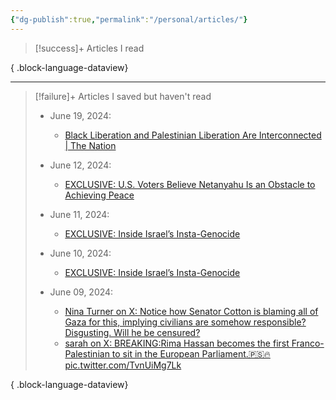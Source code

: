 ```yaml
---
{"dg-publish":true,"permalink":"/personal/articles/"}
---
```



> [!success]+ Articles I read
>  
{ .block-language-dataview}

 ---
 
> [!failure]+ Articles I saved but haven't read
>  - June 19, 2024: 
>     - [Black Liberation and Palestinian Liberation Are Interconnected | The Nation](https://www.thenation.com/article/archive/nina-turner-rashida-tlaib-black-palestinian-liberation/)
> 
> - June 12, 2024: 
>     - [EXCLUSIVE: U.S. Voters Believe Netanyahu Is an Obstacle to Achieving Peace](https://zeteo.com/p/exclusive-us-voters-believe-netanyahu?r=e5he7&triedRedirect=true)
> 
> - June 11, 2024: 
>     - [EXCLUSIVE: Inside Israel’s Insta-Genocide](https://zeteo.com/p/israel-soldier-gaza-genocide-instagram-facebook?isFreemail=true&post_id=145442778&publication_id=2325511&r=e5he7&token=eyJ1c2VyX2lkIjoyMzc3MDQ0NywicG9zdF9pZCI6MTQ1NDQyNzc4LCJpYXQiOjE3MTgwMjUxNDMsImV4cCI6MTcyMDYxNzE0MywiaXNzIjoicHViLTIzMjU1MTEiLCJzdWIiOiJwb3N0LXJlYWN0aW9uIn0.tC8SqVYf7rGEgK-3qpvS0v4u4e54Vhbtc0PJpiHthZw&triedRedirect=true)
> 
> - June 10, 2024: 
>     - [EXCLUSIVE: Inside Israel’s Insta-Genocide](https://zeteo.com/p/israel-soldier-gaza-genocide-instagram-facebook?isFreemail=true&post_id=145442778&publication_id=2325511&r=e5he7&token=eyJ1c2VyX2lkIjoyMzc3MDQ0NywicG9zdF9pZCI6MTQ1NDQyNzc4LCJpYXQiOjE3MTgwMjUxNDMsImV4cCI6MTcyMDYxNzE0MywiaXNzIjoicHViLTIzMjU1MTEiLCJzdWIiOiJwb3N0LXJlYWN0aW9uIn0.tC8SqVYf7rGEgK-3qpvS0v4u4e54Vhbtc0PJpiHthZw&triedRedirect=true)
> 
> - June 09, 2024: 
>     - [Nina Turner on X: Notice how Senator Cotton is blaming all of Gaza for this, implying civilians are somehow responsible?Disgusting. Will he be censured? ](https://x.com/ninaturner/status/1799878232906367121?s=12)
>     - [sarah on X: BREAKING:Rima Hassan becomes the first Franco-Palestinian to sit in the European Parliament.🇵🇸🔥 pic.twitter.com/TvnUiMg7Lk](https://x.com/sahouraxo/status/1799881835717218643)
> 
> 
{ .block-language-dataview}

